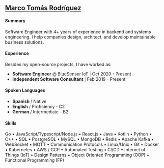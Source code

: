 ## [Marco Tomás Rodríguez](https://www.marcotomasrodriguez.com)

#### Summary

Software Engineer with 4+ years of experience in backend and systems engineering. I help companies design, architect, and develop maintainable business solutions.

#### Experience

Besides my open-source projects, I have worked as:

- **Software Engineer** @ BlueSensor IoT | Oct 2020 - Present
- **Independent Software Consultant** | Feb 2019 - Present
 
#### Spoken Languages

- **Spanish** / Native
- **English** / Proficiency - C2
- **German** / Intermediate - B2

#### Skills

Go • JavaScript/Typescript/Node.js • React.js •  Java • Kotlin • Python • C++ •  SQL • PostgreSQL • MySQL • MongoDB  • Redis • Apache Kafka • WebSocket • MQTT • Communication Protocols •  Linux/Unix • Git • Docker • Kubernetes • AWS / GCP •  Automated Testing • CI/CD • Internet of Things (IoT) • Design Patterns  • Object Oriented Programming (OOP) • Functional Programming (FP)

